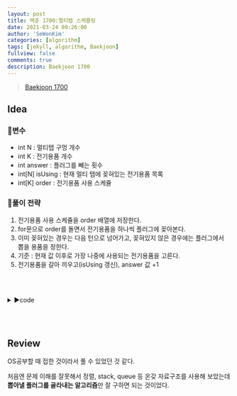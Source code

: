 ```yaml
---
layout: post
title: 백준 1700:멀티탭 스케쥴링
date: 2021-03-24 09:26:00
author: 'SeWonKim'
categories: [algorithm]
tags: [jekyll, algorithm, Baekjoon]
fullview: false
comments: true
description: Baekjoon 1700
---
```


> [Baekjoon 1700](https://www.acmicpc.net/problem/1700)

## Idea

### 🥚변수

- int N : 멀티탭 구멍 개수
- int K : 전기용품 개수
- int answer : 플러그를 빼는 횟수
- int[N] isUsing : 현재 멀티 탭에 꽂혀있는 전기용품 목록
- int[K] order : 전기용품 사용 스케쥴


### 🍳풀이 전략

1. 전기용품 사용 스케쥴을 order 배열에 저장한다.
2. for문으로 order를 돌면서 전기용품을 하나씩 플러그에 꽂아본다.
3. 이미 꽂혀있는 경우는 다음 턴으로 넘어가고, 꽂혀있지 않은 경우에는 플러그에서 뽑을 용품을 정한다.
4. 기준 : 현재 값 이후로 가장 나중에 사용되는 전기용품을 고른다.
5. 전기용품을 갈아 끼우고(isUsing 갱신), answer 값 +1

&nbsp;  
&nbsp;


<details>
<summary>▶️code</summary>
<div markdown="1">

```java
import java.io.BufferedReader;
import java.io.InputStreamReader;
import java.util.StringTokenizer;

public class Main {

    public static void main(String[] args) throws Exception {
        BufferedReader br = new BufferedReader(new InputStreamReader(System.in));
        StringTokenizer st = new StringTokenizer(br.readLine(), " ");
        int N = Integer.parseInt(st.nextToken());
        int K = Integer.parseInt(st.nextToken());
        int answer = 0;
        int[] isUsing = new int[N]; // 현재 멀티 탭에 꽂혀있는 전기용품 목록
        int[] order = new int[K];   // 전기용품 사용 스케쥴

        st = new StringTokenizer(br.readLine(), " ");
        for (int i = 0; i < K; i++) {
            int num = Integer.parseInt(st.nextToken());
            order[i] = num;
        }

        int usingIndex = 0;
        for (int i = 0; i < K; i++) {
            int now = order[i]; // now를 꽂으려 한다

            // 이미 꽂혀있는 용품인 경우는 PASS!
            if (!checkUsing(isUsing, now)) {
                if (usingIndex < N) {
                    isUsing[usingIndex++] = now;
                } else {
                    // 현재 꽂혀있는 용품 중 남은 사용횟수 중 가장 나중에 쓰면서, 가장 적게 남은 것을 갈아 끼운다
                    int changeIndex = change(isUsing, order, i);
                    isUsing[changeIndex] = now;
                    answer++;
                }
            }

        }

        System.out.println(answer);
    }

    private static int change(int[] isUsing, int[] order, int now) {
        int[] startIndex = new int[isUsing.length];

        // 현재 꽂혀있는 용품들이 now 이후에 처음 사용되는 때가 언제인지 찾는다.
        for (int i = 0; i < isUsing.length; i++) {
            startIndex[i] = findStart(order, now, isUsing[i]);
        }

        int index = 0;
        int maxStartIndex = startIndex[index];
        for (int i = 1; i < isUsing.length; i++) {
            if (startIndex[i] > maxStartIndex) {
                index = i;
                maxStartIndex = startIndex[index];
            }
        }
        return index;
    }

    private static int findStart(int[] order, int now, int num) {
        for (int k = now; k < order.length; k++) {
            if (order[k] == num) {
                return k;
            }
        }
        return Integer.MAX_VALUE;   // now 이후 더 이상 사용되지 않는다.
    }

    private static boolean checkUsing(int[] isUsing, int num) {
        for (int i = 0; i < isUsing.length; i++) {
            if (isUsing[i] == num) {
                return true;
            }
        }
        return false;
    }

}
```

</div>
</details>

&nbsp;  
&nbsp;

## Review

OS공부할 때 접한 것이라서 풀 수 있었던 것 같다.

처음엔 문제 이해를 잘못해서 정렬, stack, queue 등 온갖 자료구조를 사용해 보았는데 **뽑아낼 플러그를 골라내는 알고리즘**만 잘 구하면 되는 것이었다.

&nbsp;  
&nbsp;
